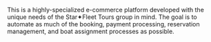 This is a highly-specialized e-commerce platform developed with the unique needs of the Star✦Fleet Tours group in mind. The goal is to automate as much of the booking, payment processing, reservation management, and boat assignment processes as possible.
